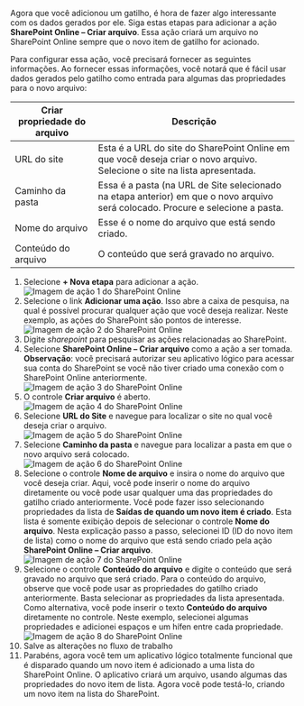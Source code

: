 Agora que você adicionou um gatilho, é hora de fazer algo interessante com os dados gerados por ele. Siga estas etapas para adicionar a ação **SharePoint Online – Criar arquivo**. Essa ação criará um arquivo no SharePoint Online sempre que o novo item de gatilho for acionado.

Para configurar essa ação, você precisará fornecer as seguintes informações. Ao fornecer essas informações, você notará que é fácil usar dados gerados pelo gatilho como entrada para algumas das propriedades para o novo arquivo:

| Criar propriedade do arquivo | Descrição |
| --- | --- |
| URL do site |Esta é a URL do site do SharePoint Online em que você deseja criar o novo arquivo. Selecione o site na lista apresentada. |
| Caminho da pasta |Essa é a pasta (na URL de Site selecionado na etapa anterior) em que o novo arquivo será colocado. Procure e selecione a pasta. |
| Nome do arquivo |Esse é o nome do arquivo que está sendo criado. |
| Conteúdo do arquivo |O conteúdo que será gravado no arquivo. |

1. Selecione **+ Nova etapa** para adicionar a ação.  
   ![Imagem de ação 1 do SharePoint Online](./media/connectors-create-api-sharepointonline/action-1.png)  
2. Selecione o link **Adicionar uma ação**. Isso abre a caixa de pesquisa, na qual é possível procurar qualquer ação que você deseja realizar. Neste exemplo, as ações do SharePoint são pontos de interesse.  
   ![Imagem de ação 2 do SharePoint Online](./media/connectors-create-api-sharepointonline/action-2.png)  
3. Digite *sharepoint* para pesquisar as ações relacionadas ao SharePoint.
4. Selecione **SharePoint Online – Criar arquivo** como a ação a ser tomada. **Observação**: você precisará autorizar seu aplicativo lógico para acessar sua conta do SharePoint se você não tiver criado uma conexão com o SharePoint Online anteriormente.  
   ![Imagem de ação 3 do SharePoint Online](./media/connectors-create-api-sharepointonline/action-3.png)  
5. O controle **Criar arquivo** é aberto.  
   ![Imagem de ação 4 do SharePoint Online](./media/connectors-create-api-sharepointonline/action-4.png)  
6. Selecione **URL do Site** e navegue para localizar o site no qual você deseja criar o arquivo.  
   ![Imagem de ação 5 do SharePoint Online](./media/connectors-create-api-sharepointonline/action-5.png)  
7. Selecione **Caminho da pasta** e navegue para localizar a pasta em que o novo arquivo será colocado.  
   ![Imagem de ação 6 do SharePoint Online](./media/connectors-create-api-sharepointonline/action-6.png)  
8. Selecione o controle **Nome de arquivo** e insira o nome do arquivo que você deseja criar. Aqui, você pode inserir o nome do arquivo diretamente ou você pode usar qualquer uma das propriedades do gatilho criado anteriormente. Você pode fazer isso selecionando propriedades da lista de **Saídas de quando um novo item é criado**. Esta lista é somente exibição depois de selecionar o controle **Nome do arquivo**. Nesta explicação passo a passo, selecionei ID (ID do novo item de lista) como o nome do arquivo que está sendo criado pela ação **SharePoint Online – Criar arquivo**.  
   ![Imagem de ação 7 do SharePoint Online](./media/connectors-create-api-sharepointonline/action-7.png)  
9. Selecione o controle **Conteúdo do arquivo** e digite o conteúdo que será gravado no arquivo que será criado. Para o conteúdo do arquivo, observe que você pode usar as propriedades do gatilho criado anteriormente. Basta selecionar as propriedades da lista apresentada. Como alternativa, você pode inserir o texto **Conteúdo do arquivo** diretamente no controle. Neste exemplo, selecionei algumas propriedades e adicionei espaços e um hífen entre cada propriedade.   
   ![Imagem de ação 8 do SharePoint Online](./media/connectors-create-api-sharepointonline/action-8.png)  
10. Salve as alterações no fluxo de trabalho  
11. Parabéns, agora você tem um aplicativo lógico totalmente funcional que é disparado quando um novo item é adicionado a uma lista do SharePoint Online. O aplicativo criará um arquivo, usando algumas das propriedades do novo item de lista. Agora você pode testá-lo, criando um novo item na lista do SharePoint. 

<!---HONumber=AcomDC_0727_2016-->

